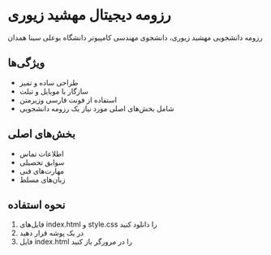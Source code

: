 # رزومه دیجیتال مهشید زیوری

رزومه دانشجویی مهشید زیوری، دانشجوی مهندسی کامپیوتر دانشگاه بوعلی سینا همدان

## ویژگی‌ها
- طراحی ساده و تمیز
- سازگار با موبایل و تبلت
- استفاده از فونت فارسی وزیرمتن
- شامل بخش‌های اصلی مورد نیاز یک رزومه دانشجویی

## بخش‌های اصلی
- اطلاعات تماس
- سوابق تحصیلی
- مهارت‌های فنی
- زبان‌های مسلط

## نحوه استفاده
1. فایل‌های index.html و style.css را دانلود کنید
2. در یک پوشه قرار دهید
3. فایل index.html را در مرورگر باز کنید

